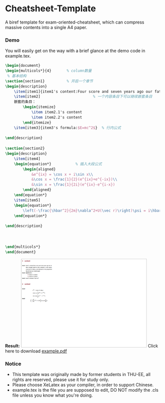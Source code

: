 # Cheatsheet-Template
A biref template for exam-oriented-cheatsheet, which can compress massive contents into a single A4 paper.

### Demo
You will easily get on the way with a brief glance at the demo code in example.tex.  
```tex
\begin{document}
\begin{multicols*}{4}       % column数量
 % 基本结构
\section{section1}          % 开启一个章节
\begin{description}
    \item[item1]{item1's content:Four score and seven years ago our fathers brought fourth on this continent, a new nation, conceived in liberty, and dedicated to the proposition that all men are created equal.}       % 插入一个内容条目
    \item[item2]                        % 一个内容条目下可以继续嵌套条目
    嵌套的条目：
        \begin{itemize}
            \item item2.1's content
            \item item2.2's content
        \end{itemize}
    \item[item3]{item3's formula:$E=mc^2$}  % 行内公式

\end{description}

\section{section2}
\begin{description}
    \item[item4]
    \begin{equation*}           % 插入大段公式
        \begin{aligned}
            &e^{ix} = \cos x + i\sin x\\
            &\cos x = \frac{1}{2}(e^{ix}+e^{-ix})\\
            &\sin x = \frac{1}{2i}(e^{ix}-e^{i-x})
        \end{aligned}
    \end{equation*}
    \item[item5]
    \begin{equation*}
        \left(-\frac{\hbar^2}{2m}\nabla^2+U(\vec r)\right)\psi = i\hbar\frac{\partial}{\partial t}\psi
    \end{equation*}

\end{description}



\end{multicols*}
\end{document}
```
**Result:**
<img src='./assets/example.png' style='zoom:40%;'>
Click here to download <a href='./assets/example.pdf'>example.pdf</a>



### Notice
+ This template was originally made by former students in THU-EE, all rights are reserved, please use it for study only.
+ Please choose XeLatex as your compiler, in order to support Chinese.
+ example.tex is the file you are supposed to edit, DO NOT modify the .cls file unless you know what you're doing.

